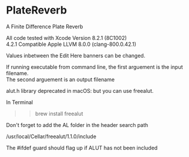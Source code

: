 # PlateReverb
A Finite Difference Plate Reverb

All code tested with Xcode Version 8.2.1 (8C1002)  
4.2.1 Compatible Apple LLVM 8.0.0 (clang-800.0.42.1)  

Values inbetween the Edit Here banners can be changed.  
  
If running executable from command line, the first arguement is the input filename.  
The second arguement is an output filename
  
alut.h library deprecated in macOS: but you can use freealut.  

In Terminal  
>> brew install freealut  
  
Don't forget to add the AL folder in the header search path  
  
/usr/local/Cellar/freealut/1.1.0/include  
  
The #ifdef guard should flag up if ALUT has not been included
